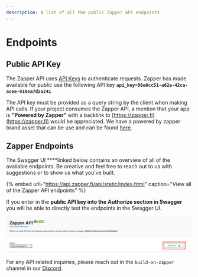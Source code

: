 ```yaml
---
description: A list of all the public Zapper API endpoints
---
```


# Endpoints

## Public API Key

The Zapper API uses [API Keys](https://swagger.io/docs/specification/authentication/api-keys/) to authenticate requests. Zapper has made available for public use the following API key **`api_key=96e0cc51-a62e-42ca-acee-910ea7d2a241`**

The API key must be provided as a query string by the client when making API calls. If your project consumes the Zapper API, a mention that your app is **"Powered by Zapper"** with a backlink to [https://zapper.fi](https://zapper.fi) would be appreciated. We have a powered by zapper brand asset that can be use and can be found [here](../additional-resources/brand-assets.md).

## Zapper Endpoints

The Swagger UI ****linked below contains an overview of all of the available endpoints. Be creative and feel free to reach out to us with suggestions or to show us what you've built. 

{% embed url="https://api.zapper.fi/api/static/index.html" caption="View all of the Zapper API endpoints" %}

If you enter in the **public API key into the Authorize section in Swagger** you will be able to directly test the endpoints in the Swagger UI. 

![Enter API key into the authorize section](../.gitbook/assets/swagger-auth.png)

For any API related inquiries, please reach out in the `build-on-zapper` channel in our [Discord](https://discord.com/invite/5C4wxPr).

